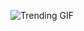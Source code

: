 ![Trending GIF](https://media0.giphy.com/media/v1.Y2lkPThiYjIxNzcycDE3OTFyOGJ3dDZ6cXk3aHlueXc1d2tjdzdyOHFjbmc1a2dpZ3cweSZlcD12MV9naWZzX3NlYXJjaCZjdD1n/YYKoJL28YtscdUTGWA/giphy.gif)
